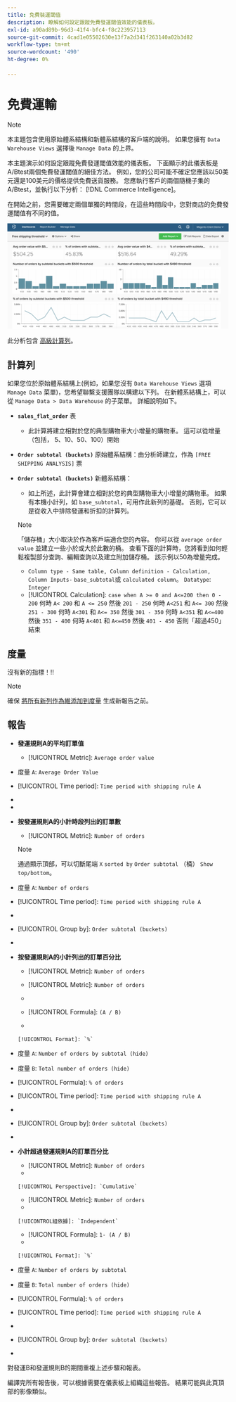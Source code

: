 ```yaml
---
title: 免費裝運閾值
description: 瞭解如何設定跟蹤免費發運閾值效能的儀表板。
exl-id: a90ad89b-96d3-41f4-bfc4-f8c223957113
source-git-commit: 4cad1e05502630e13f7a2d341f263140a02b3d82
workflow-type: tm+mt
source-wordcount: '490'
ht-degree: 0%

---
```


# 免費運輸

>[!NOTE]
>
>本主題包含使用原始體系結構和新體系結構的客戶端的說明。 如果您擁有 `Data Warehouse Views` 選擇後 `Manage Data` 的上界。

本主題演示如何設定跟蹤免費發運閾值效能的儀表板。 下面顯示的此儀表板是A/Btest兩個免費發運閾值的絕佳方法。 例如，您的公司可能不確定您應該以50美元還是100美元的價格提供免費送貨服務。 您應執行客戶的兩個隨機子集的A/Btest，並執行以下分析： [!DNL Commerce Intelligence]。

在開始之前，您需要確定兩個單獨的時間段，在這些時間段中，您對商店的免費發運閾值有不同的值。

![](../../assets/free_shipping_threshold.png)

此分析包含 [高級計算列](../data-warehouse-mgr/adv-calc-columns.md)。

## 計算列

如果您位於原始體系結構上(例如，如果您沒有 `Data Warehouse Views` 選項 `Manage Data` 菜單)，您希望聯繫支援團隊以構建以下列。 在新體系結構上，可以從 `Manage Data > Data Warehouse` 的子菜單。 詳細說明如下。

* **`sales_flat_order`** 表
   * 此計算將建立相對於您的典型購物車大小增量的購物車。 這可以從增量（包括， 5、10、50、100）開始

* **`Order subtotal (buckets)`** 原始體系結構：由分析師建立，作為 `[FREE SHIPPING ANALYSIS]` 票
* **`Order subtotal (buckets)`** 新體系結構：
   * 如上所述，此計算會建立相對於您的典型購物車大小增量的購物車。 如果有本機小計列，如 `base_subtotal`，可用作此新列的基礎。 否則，它可以是從收入中排除發運和折扣的計算列。
   >[!NOTE]
   >
   >「儲存桶」大小取決於作為客戶端適合您的內容。 你可以從 `average order value` 並建立一些小於或大於此數的桶。 查看下面的計算時，您將看到如何輕鬆複製部分查詢、編輯查詢以及建立附加儲存桶。 該示例以50為增量完成。

   * `Column type - Same table, Column definition - Calculation, Column Inputs-` `base_subtotal`或 `calculated column`。 `Datatype`: `Integer`
   * [!UICONTROL Calculation]: `case when A >= 0 and A<=200 then 0 - 200`
何時 `A< 200` 和 `A <= 250` 然後 `201 - 250`
何時 `A<251` 和 `A<= 300` 然後 `251 - 300`
何時 `A<301` 和 `A<= 350` 然後 `301 - 350`
何時 `A<351` 和 `A<=400` 然後 `351 - 400`
何時 `A<401` 和 `A<=450` 然後 `401 - 450`
否則「超過450」結束



## 度量

沒有新的指標！!!

>[!NOTE]
>
>確保 [將所有新列作為維添加到度量](../data-warehouse-mgr/manage-data-dimensions-metrics.md) 生成新報告之前。

## 報告

* **發運規則A的平均訂單值**
   * [!UICONTROL Metric]: `Average order value`

* 度量 `A`: `Average Order Value`
* [!UICONTROL Time period]: `Time period with shipping rule A`
* 
   [!UICONTROL Interval]: `None`
* 

   [!UICONTROL Chart Type]: `Scalar`

* **按發運規則A的小計時段列出的訂單數**
   * [!UICONTROL Metric]: `Number of orders`

   >[!NOTE]
   >
   >通過顯示頂部，可以切斷尾端 `X` `sorted by` `Order subtotal` （桶） `Show top/bottom`。

* 度量 `A`: `Number of orders`
* [!UICONTROL Time period]: `Time period with shipping rule A`
* 
   [!UICONTROL Interval]: `None`
* [!UICONTROL Group by]: `Order subtotal (buckets)`
* 

   [!UICONTROL Chart Type]: `Column`

* **按發運規則A的小計列出的訂單百分比**
   * [!UICONTROL Metric]: `Number of orders`

   * [!UICONTROL Metric]: `Number of orders`
   * 
      [!UICONTROL組依據]: `Independent`
   * [!UICONTROL Formula]: `(A / B)`
   * 

      [!UICONTROL Format]: `%`

* 度量 `A`: `Number of orders by subtotal (hide)`
* 度量 `B`: `Total number of orders (hide)`
* [!UICONTROL Formula]: `% of orders`
* [!UICONTROL Time period]: `Time period with shipping rule A`
* 
   [!UICONTROL Interval]: `None`
* [!UICONTROL Group by]: `Order subtotal (buckets)`
* 

   [!UICONTROL Chart Type]: `Line`

* **小計超過發運規則A的訂單百分比**
   * [!UICONTROL Metric]: `Number of orders`
   * 

      [!UICONTROL Perspective]: `Cumulative`

   * [!UICONTROL Metric]: `Number of orders`
   * 

      [!UICONTROL組依據]: `Independent`

   * [!UICONTROL Formula]: `1- (A / B)`
   * 

      [!UICONTROL Format]: `%`

* 度量 `A`: `Number of orders by subtotal`
* 度量 `B`: `Total number of orders (hide)`
* [!UICONTROL Formula]: `% of orders`
* [!UICONTROL Time period]: `Time period with shipping rule A`
* 
   [!UICONTROL Interval]: `None`
* [!UICONTROL Group by]: `Order subtotal (buckets)`
* 

   [!UICONTROL Chart Type]: `Line`


對發運B和發運規則B的期間重複上述步驟和報表。

編譯完所有報告後，可以根據需要在儀表板上組織這些報告。 結果可能與此頁頂部的影像類似。
